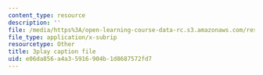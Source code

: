 ```yaml
---
content_type: resource
description: ''
file: /media/https%3A/open-learning-course-data-rc.s3.amazonaws.com/res-6-007-signals-and-systems-spring-2011/e06da856a4a35916904b1d8687572fd7_GrnYlDAsmuA.vtt
file_type: application/x-subrip
resourcetype: Other
title: 3play caption file
uid: e06da856-a4a3-5916-904b-1d8687572fd7
---
```

